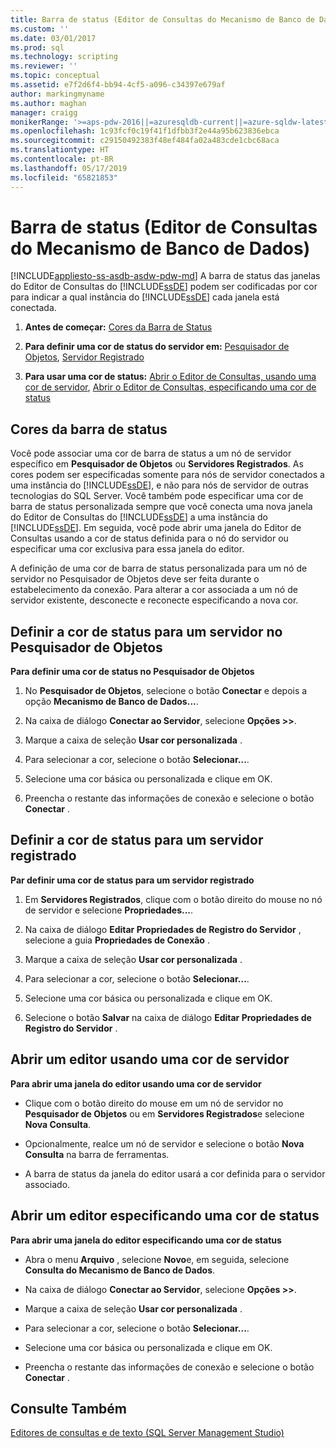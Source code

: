 ```yaml
---
title: Barra de status (Editor de Consultas do Mecanismo de Banco de Dados) | Microsoft Docs
ms.custom: ''
ms.date: 03/01/2017
ms.prod: sql
ms.technology: scripting
ms.reviewer: ''
ms.topic: conceptual
ms.assetid: e7f2d6f4-bb94-4cf5-a096-c34397e679af
author: markingmyname
ms.author: maghan
manager: craigg
monikerRange: '>=aps-pdw-2016||=azuresqldb-current||=azure-sqldw-latest||>=sql-server-2016||=sqlallproducts-allversions||>=sql-server-linux-2017||=azuresqldb-mi-current'
ms.openlocfilehash: 1c93fcf0c19f41f1dfbb3f2e44a95b623836ebca
ms.sourcegitcommit: c29150492383f48ef484fa02a483cde1cbc68aca
ms.translationtype: HT
ms.contentlocale: pt-BR
ms.lasthandoff: 05/17/2019
ms.locfileid: "65821853"
---
```

# <a name="status-bar-database-engine-query-editor"></a>Barra de status (Editor de Consultas do Mecanismo de Banco de Dados)
[!INCLUDE[appliesto-ss-asdb-asdw-pdw-md](../../includes/appliesto-ss-asdb-asdw-pdw-md.md)]
  A barra de status das janelas do Editor de Consultas do [!INCLUDE[ssDE](../../includes/ssde-md.md)] podem ser codificadas por cor para indicar a qual instância do [!INCLUDE[ssDE](../../includes/ssde-md.md)] cada janela está conectada.  
  
1.  **Antes de começar:**  [Cores da Barra de Status](#StatusBarColors)  
  
2.  **Para definir uma cor de status do servidor em:**  [Pesquisador de Objetos](#SetOEServerColor), [Servidor Registrado](#SetRegServerColor)  
  
3.  **Para usar uma cor de status:**  [Abrir o Editor de Consultas, usando uma cor de servidor](#OpenServerColor), [Abrir o Editor de Consultas, especificando uma cor de status](#OpenSpecColor)  
  
##  <a name="StatusBarColors"></a> Cores da barra de status  
 Você pode associar uma cor de barra de status a um nó de servidor específico em **Pesquisador de Objetos** ou **Servidores Registrados**. As cores podem ser especificadas somente para nós de servidor conectados a uma instância do [!INCLUDE[ssDE](../../includes/ssde-md.md)], e não para nós de servidor de outras tecnologias do SQL Server. Você também pode especificar uma cor de barra de status personalizada sempre que você conecta uma nova janela do Editor de Consultas do [!INCLUDE[ssDE](../../includes/ssde-md.md)] a uma instância do [!INCLUDE[ssDE](../../includes/ssde-md.md)]. Em seguida, você pode abrir uma janela do Editor de Consultas usando a cor de status definida para o nó do servidor ou especificar uma cor exclusiva para essa janela do editor.  
  
 A definição de uma cor de barra de status personalizada para um nó de servidor no Pesquisador de Objetos deve ser feita durante o estabelecimento da conexão. Para alterar a cor associada a um nó de servidor existente, desconecte e reconecte especificando a nova cor.  
  
##  <a name="SetOEServerColor"></a> Definir a cor de status para um servidor no Pesquisador de Objetos  
 **Para definir uma cor de status no Pesquisador de Objetos**  
  
1.  No **Pesquisador de Objetos**, selecione o botão **Conectar** e depois a opção **Mecanismo de Banco de Dados...**.  
  
2.  Na caixa de diálogo **Conectar ao Servidor**, selecione **Opções >>**.  
  
3.  Marque a caixa de seleção **Usar cor personalizada** .  
  
4.  Para selecionar a cor, selecione o botão **Selecionar...**.  
  
5.  Selecione uma cor básica ou personalizada e clique em OK.  
  
6.  Preencha o restante das informações de conexão e selecione o botão **Conectar** .  
  
##  <a name="SetRegServerColor"></a> Definir a cor de status para um servidor registrado  
 **Par definir uma cor de status para um servidor registrado**  
  
1.  Em **Servidores Registrados**, clique com o botão direito do mouse no nó de servidor e selecione **Propriedades...**.  
  
2.  Na caixa de diálogo **Editar Propriedades de Registro do Servidor** , selecione a guia **Propriedades de Conexão** .  
  
3.  Marque a caixa de seleção **Usar cor personalizada** .  
  
4.  Para selecionar a cor, selecione o botão **Selecionar...**.  
  
5.  Selecione uma cor básica ou personalizada e clique em OK.  
  
6.  Selecione o botão **Salvar** na caixa de diálogo **Editar Propriedades de Registro do Servidor** .  
  
##  <a name="OpenServerColor"></a> Abrir um editor usando uma cor de servidor  
 **Para abrir uma janela do editor usando uma cor de servidor**  
  
-   Clique com o botão direito do mouse em um nó de servidor no **Pesquisador de Objetos** ou em **Servidores Registrados**e selecione **Nova Consulta**.  
  
-   Opcionalmente, realce um nó de servidor e selecione o botão **Nova Consulta** na barra de ferramentas.  
  
-   A barra de status da janela do editor usará a cor definida para o servidor associado.  
  
##  <a name="OpenSpecColor"></a> Abrir um editor especificando uma cor de status  
 **Para abrir uma janela do editor especificando uma cor de status**  
  
-   Abra o menu **Arquivo** , selecione **Novo**e, em seguida, selecione **Consulta do Mecanismo de Banco de Dados**.  
  
-   Na caixa de diálogo **Conectar ao Servidor**, selecione **Opções >>**.  
  
-   Marque a caixa de seleção **Usar cor personalizada** .  
  
-   Para selecionar a cor, selecione o botão **Selecionar...**.  
  
-   Selecione uma cor básica ou personalizada e clique em OK.  
  
-   Preencha o restante das informações de conexão e selecione o botão **Conectar** .  
  
## <a name="see-also"></a>Consulte Também  
 [Editores de consultas e de texto &#40;SQL Server Management Studio&#41;](../../relational-databases/scripting/query-and-text-editors-sql-server-management-studio.md)  
  
  
